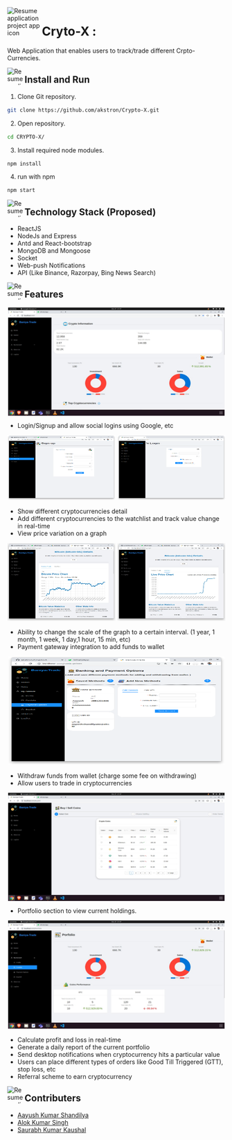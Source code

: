 <img align="left" width="80" height="80" src="https://img.icons8.com/external-wanicon-lineal-color-wanicon/344/external-trade-nft-wanicon-lineal-color-wanicon.png" alt="Resume application project app icon">

# Cryto-X :

Web Application that enables users to track/trade different Crpto-Currencies.

<img align="left" width="40" height="40" src="https://img.icons8.com/doodle/344/console--v2.png" alt="Resume application project app icon">

## Install and Run

1. Clone Git repository.

```bash
git clone https://github.com/akstron/Crypto-X.git
```

2. Open repository.

```bash
cd CRYPTO-X/
```

3. Install required node modules.

```bash
npm install
```

4. run with npm

```bash
npm start
```

<img align="left" width="40" height="40" src="https://img.icons8.com/external-becris-lineal-color-becris/344/external-technology-literary-genres-becris-lineal-color-becris.png" alt="Resume application project app icon">

## Technology Stack (Proposed)

- ReactJS
- NodeJs and Express
- Antd and React-bootstrap
- MongoDB and Mongoose
- Socket
- Web-push Notifications
- API (Like Binance, Razorpay, Bing News Search)

<img align="left" width="40" height="40" src="https://img.icons8.com/fluency/344/features-list.png" alt="Resume application project app icon">

## Features

<p align="center">
<img align="center" width="500" height="250" src="https://github.com/akstron/Crypto-X/blob/main/images/home.jpeg" alt="Buy and sell page">
</p>

- Login/Signup and allow social logins using Google, etc

<p align="center">
<img width="250" height="150" src="https://github.com/akstron/Crypto-X/blob/main/images/SignUp.png" alt="Sign Up page">

<img width="250" height="150" src="https://github.com/akstron/Crypto-X/blob/main/images/loginPage.png" alt="Login page">
</p>

- Show different cryptocurrencies detail
- Add different cryptocurrencies to the watchlist and track value change in real-time
- View price variation on a graph

<p align="center">
<img width="250" height="180" src="https://github.com/akstron/Crypto-X/blob/main/images/chart.jpeg" alt="Buy and sell page">
<img width="250" height="180" src="https://github.com/akstron/Crypto-X/blob/main/images/live.jpeg" alt="Buy and sell page">
</p>

- Ability to change the scale of the graph to a certain interval. (1 year, 1 month, 1 week, 1 day,1 hour, 15 min, etc)
- Payment gateway integration to add funds to wallet

<p align="center">
<img width="500" height="250" src="https://github.com/akstron/Crypto-X/blob/main/images/BankingOptions.png" alt="Buy and sell page">
</p>

- Withdraw funds from wallet (charge some fee on withdrawing)
- Allow users to trade in cryptocurrencies

<p align="center">
<img align="center" width="500" height="250" src="https://github.com/akstron/Crypto-X/blob/main/images/buy_sell.jpeg" alt="Buy and sell page">
</p>

- Portfolio section to view current holdings.

<p align="center">
<img width="500" height="250" src="https://github.com/akstron/Crypto-X/blob/main/images/portfolio.jpeg" alt="Buy and sell page">
</p>

- Calculate profit and loss in real-time
- Generate a daily report of the current portfolio
- Send desktop notifications when cryptocurrency hits a particular value
- Users can place different types of orders like Good Till Triggered (GTT), stop loss, etc
- Referral scheme to earn cryptocurrency

<img align="left" width="40" height="40" src="https://img.icons8.com/dusk/64/000000/community-grants.png" alt="Resume application project app icon">

## Contributers

- [Aayush Kumar Shandilya](https://github.com/hey-aayush)
- [Alok Kumar Singh](https://github.com/akstron)
- [Saurabh Kumar Kaushal](https://github.com/saurabh-bot)
